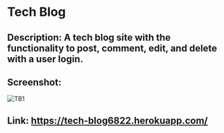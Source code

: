 # Tech Blog

## Description: A tech blog site with the functionality to post, comment, edit, and delete with a user login.

## Screenshot:
![TB1](https://user-images.githubusercontent.com/97046027/172751060-5610186e-f3b6-4f6a-a5b2-f10af161c193.jpg)

## Link: https://tech-blog6822.herokuapp.com/
